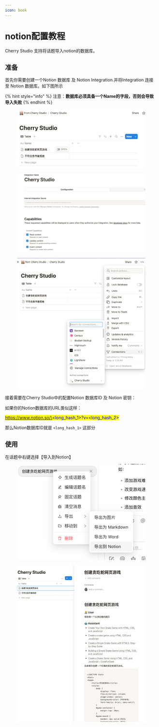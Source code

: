 ```yaml
---
icon: book
---
```


# notion配置教程

Cherry Studio 支持将话题导入notion的数据库。

## 准备

首先你需要创建一个Notion 数据库 及 Notion Integration.并将Integration 连接至 Notion 数据库。如下图所示

{% hint style="info" %}
注意：**数据库必须具备一个Name的字段，否则会导致导入失败**
{% endhint %}



<figure><img src="../.gitbook/assets/image_notion1.png" alt="" width="524"><figcaption></figcaption></figure>

<figure><img src="../.gitbook/assets/image_notion_5.png" alt="" width="563"><figcaption></figcaption></figure>

<figure><img src="../.gitbook/assets/image_notion3.png" alt="" width="563"><figcaption></figcaption></figure>

接着需要在Cherry Studio中的配置Notion 数据库ID 及 Notion 密钥：

如果你的Notion数据库的URL类似这样：

<mark style="color:blue;">https://www.notion.so/\<long\_hash\_1>?v=\<long\_hash\_2></mark>

那么Notion数据库ID就是 `<long_hash_1>` 这部分

## 使用

在话题中右键选择【导入到Notion】

<figure><img src="../.gitbook/assets/image_notion_4.png" alt="" width="563"><figcaption></figcaption></figure>

<figure><img src="../.gitbook/assets/image_notion2.png" alt=""><figcaption></figcaption></figure>
